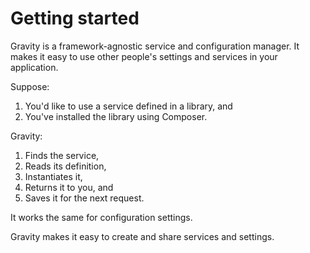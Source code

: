 # Getting started

Gravity is a framework-agnostic service and configuration manager. It makes it easy to use other people's settings and services in your application.

Suppose:

1. You'd like to use a service defined in a library, and
2. You've installed the library using Composer.

Gravity:

1. Finds the service,
2. Reads its definition,
3. Instantiates it,
4. Returns it to you, and
5. Saves it for the next request.

It works the same for configuration settings.

Gravity makes it easy to create and share services and settings.
